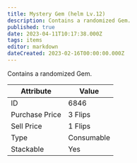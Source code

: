 ```yaml
---
title: Mystery Gem (helm Lv.12)
description: Contains a randomized Gem.
published: true
date: 2023-04-11T10:17:38.000Z
tags: items
editor: markdown
dateCreated: 2023-02-16T00:00:00.000Z
---
```


Contains a randomized Gem.

|Attribute|Value|
|-|-|
|ID|6846|
|Purchase Price|3 Flips|
|Sell Price|1 Flips|
|Type|Consumable|
|Stackable|Yes|

